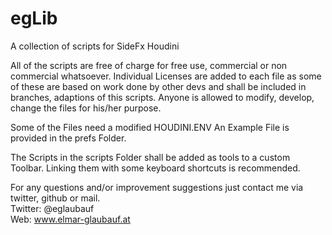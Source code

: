 # egLib
A collection of scripts for SideFx Houdini

All of the scripts are free of charge for free use, commercial or non commercial
whatsoever.  Individual Licenses are added to each file as some of these are based on
work done by other devs and shall be included in branches, adaptions of this scripts.
Anyone is allowed to modify, develop, change the files for his/her purpose.

Some of the Files need a modified HOUDINI.ENV
An Example File is provided in the prefs Folder.

The Scripts in the scripts Folder shall be added as tools to a custom Toolbar.
Linking them with some keyboard shortcuts is recommended.


For any questions and/or improvement suggestions just contact me via twitter, github or mail.<br>
Twitter: @eglaubauf <br>
Web: www.elmar-glaubauf.at

